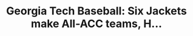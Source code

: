 ---
layout: post
title: "Georgia Tech Baseball: Six Jackets make All-ACC teams, H..."
description: "The Jackets led all schools with three first-team sele..."
permalink: https://www.fromtherumbleseat.com/2019/5/20/18633037/georgia-tech-baseball-six-jackets-named-all-acc-kyle-mccann-connor-thomas-tristin-english-first-team
---